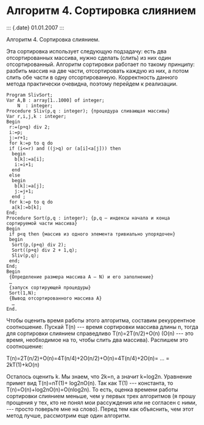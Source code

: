 Алгоритм 4. Сортировка слиянием
===============================

::: {.date}
01.01.2007
:::

Алгоритм 4. Сортировка слиянием.

Эта сортировка использует следующую подзадачу: есть два отсортированных
массива, нужно сделать (слить) из них один отсортированный. Алгоритм
сортировки работает по такому принципу: разбить массив на две части,
отсортировать каждую из них, а потом слить обе части в одну
отсортированную. Корректность данного метода практически очевидна,
поэтому перейдем к реализации.

    Program SlivSort;
    Var A,B : array[1..1000] of integer;
        N  : integer; 
    Procedure Sliv(p,q : integer); {процедура сливающая массивы}
    Var r,i,j,k : integer;
    Begin
     r:=(p+q) div 2;
     i:=p;
     j:=r+1;
     for k:=p to q do
     if (i<=r) and ((j>q) or (a[i]<a[j])) then
      begin 
       b[k]:=a[i];
       i:=i+1;
      end
     else
      begin
       b[k]:=a[j];
       j:=j+1;
      end ;
     for k:=p to q do
      a[k]:=b[k];
    End;
    Procedure Sort(p,q : integer); {p,q — индексы начала и конца сортируемой части массива}
    Begin
     if p<q then {массив из одного элемента тривиально упорядочен}
     begin
      Sort(p,(p+q) div 2);
      Sort((p+q) div 2 + 1,q);
      Sliv(p,q);
     end;
    End;
    Begin
     {Определение размера массива A — N) и его заполнение}
     …
     {запуск сортирующей процедуры}
     Sort(1,N);
     {Вывод отсортированного массива A}
      …
    End.

Чтобы оценить время работы этого алгоритма, составим рекуррентное
соотношение. Пускай T(n) --- время сортировки массива длины n, тогда для
сортировки слиянием справедливо T(n)=2T(n/2)+O(n) (O(n) --- это время,
необходимое на то, чтобы слить два массива). Распишем это соотношение:

T(n)=2T(n/2)+O(n)=4T(n/4)+2O(n/2)+O(n)=4T(n/4)+2O(n)= ... = 2kT(1)+kO(n)

Осталось оценить k. Мы знаем, что 2k=n, а значит k=log2n. Уравнение
примет вид T(n)=nT(1)+ log2nO(n). Так как T(1) --- константа, то
T(n)=O(n)+log2nO(n)=O(nlog2n). То есть, оценка времени работы сортировки
слиянием меньше, чем у первых трех алгоритмов (я прошу прощения у тех,
кто не понял мои рассуждения или не согласен с ними, --- просто поверьте
мне на слово). Перед тем как объяснить, чем этот метод лучше, рассмотрим
еще один алгоритм.
